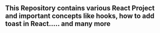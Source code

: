 ## This Repository contains various React Project and important concepts like hooks, how to add toast in React..... and many more
